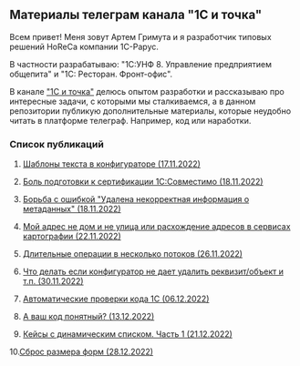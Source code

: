 ## Материалы телеграм канала "1С и точка"

Всем привет!
Меня зовут Артем Гримута и я разработчик типовых решений HoReCa компании 1С-Рарус. 

В частности разрабатываю: "1С:УНФ 8. Управление предприятием общепита" и "1С: Ресторан. Фронт-офис". 

В канале ["1С и точка"](https://t.me/+FCrikBRQaNgxZmFi) делюсь опытом разработки и рассказываю про интересные задачи, 
с которыми мы сталкиваемся, а в данном репозитории публикую дополнительные материалы, которые неудобно читать в платформе телеграф. Например, код или наработки. 

### Список публикаций
1. [Шаблоны текста в конфигураторе (17.11.2022)](https://telegra.ph/SHablony-teksta-klyuch-avtomatizacii-konfiguratora-11-11)

2. [Боль подготовки к сертификации 1С:Совместимо (18.11.2022)](https://telegra.ph/Bol-podgotovki-k-sertifikacii-1SSovmestimo-11-07)

3. [Борьба с ошибкой "Удалена некорректная информация о метаданных" (18.11.2022)](https://telegra.ph/Kak-my-borolis-s-oshibkoj-Udalena-nekorrektnaya-informaciya-o-metadannyh-11-07)

4. [Мой адрес не дом и не улица или расхождение адресов в сервисах картографии (22.11.2022)](https://telegra.ph/Moj-adres-ne-dom-i-ne-ulica-ili-rashozhdenie-adresov-v-servisah-kartografii-11-21)

5. [Длительные операции в несколько потоков (26.11.2022)](https://telegra.ph/Dlitelnye-operacii-v-neskolko-potokov-11-12)

6. [Что делать если конфигуратор не дает удалить реквизит/объект и т.п. (30.11.2022)](https://telegra.ph/Problema-pri-udalenii-rekvizitovobektov-iz-hranilishcha-11-09)

7. [Автоматические проверки кода 1С (06.12.2022)](https://telegra.ph/Clean-code-12-03)

8. [А ваш код понятный? (13.12.2022)](https://telegra.ph/Simple-code-1C-12-04)

9. [Кейсы с динамическим списком. Часть 1 (21.12.2022)](https://telegra.ph/About-dynamic-lists-12-17)

10.[Сброс размера форм (28.12.2022)](https://telegra.ph/Reset-size-form-12-17)
